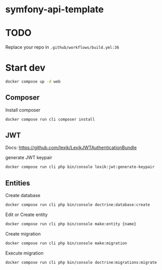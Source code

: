 # symfony-api-template


# TODO
Replace your repo in `.github/workflows/build.yml:36`

# Start dev
```bash
docker compose up -d web
```

## Composer 
Install composer 
```bash
docker compose run cli composer install
```


## JWT
Docs: https://github.com/lexik/LexikJWTAuthenticationBundle

generate JWT keypair
```bash
docker compose run cli php bin/console lexik:jwt:generate-keypair
```

## Entities
Create database
```bash
docker compose run cli php bin/console doctrine:database:create
```

Edit or Create entity
```bash
docker compose run cli php bin/console make:entity {name}
```

Create migration
```bash
docker compose run cli php bin/console make:migration
```

Execute migration
```bash
docker compose run cli php bin/console doctrine:migrations:migrate
```